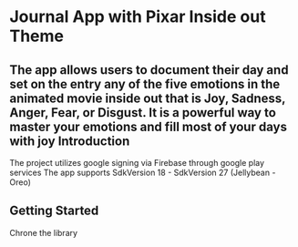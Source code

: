 Journal App with Pixar Inside out Theme
=========================

The app allows users to document their day and set on the entry any of the five emotions in the animated movie inside out that is Joy, Sadness, Anger, Fear, or Disgust. It is a powerful way to master your emotions and fill most of your days with joy
Introduction
------------

The project utilizes google signing via Firebase through google play services
The app supports SdkVersion 18 - SdkVersion 27 (Jellybean - Oreo)

Getting Started
---------------

Chrone the library


